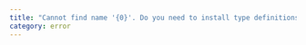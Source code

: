 ```yaml
---
title: "Cannot find name '{0}'. Do you need to install type definitions for Bun? Try `npm i --save-dev @types/bun`."
category: error
---
```

